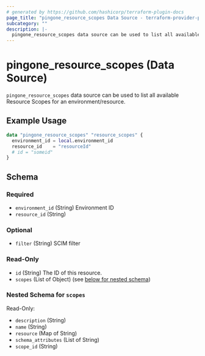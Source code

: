 ```yaml
---
# generated by https://github.com/hashicorp/terraform-plugin-docs
page_title: "pingone_resource_scopes Data Source - terraform-provider-pingone"
subcategory: ""
description: |-
  pingone_resource_scopes data source can be used to list all available Resource Scopes for an environment/resource.
---
```


# pingone_resource_scopes (Data Source)

`pingone_resource_scopes` data source can be used to list all available Resource Scopes for an environment/resource.

## Example Usage

```terraform
data "pingone_resource_scopes" "resource_scopes" {
  environment_id = local.environment_id
  resource_id    = "resourceId"
  # id = "someid"
}
```

<!-- schema generated by tfplugindocs -->
## Schema

### Required

- `environment_id` (String) Environment ID
- `resource_id` (String)

### Optional

- `filter` (String) SCIM filter

### Read-Only

- `id` (String) The ID of this resource.
- `scopes` (List of Object) (see [below for nested schema](#nestedatt--scopes))

<a id="nestedatt--scopes"></a>
### Nested Schema for `scopes`

Read-Only:

- `description` (String)
- `name` (String)
- `resource` (Map of String)
- `schema_attributes` (List of String)
- `scope_id` (String)


